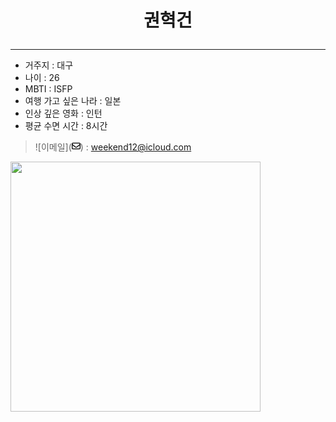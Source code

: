 
# <p align="center"> 권혁건 </p>
**************************************
* 거주지 : 대구
* 나이 : 26
* MBTI : ISFP
* 여행 가고 싶은 나라 : 일본
* 인상 깊은 영화 : 인턴
* 평균 수면 시간 : 8시간


> ![이메일](<svg xmlns="http://www.w3.org/2000/svg" height="1em" viewBox="0 0 512 512"><!--! Font Awesome Free 6.4.2 by @fontawesome - https://fontawesome.com License - https://fontawesome.com/license (Commercial License) Copyright 2023 Fonticons, Inc. --><path d="M64 112c-8.8 0-16 7.2-16 16v22.1L220.5 291.7c20.7 17 50.4 17 71.1 0L464 150.1V128c0-8.8-7.2-16-16-16H64zM48 212.2V384c0 8.8 7.2 16 16 16H448c8.8 0 16-7.2 16-16V212.2L322 328.8c-38.4 31.5-93.7 31.5-132 0L48 212.2zM0 128C0 92.7 28.7 64 64 64H448c35.3 0 64 28.7 64 64V384c0 35.3-28.7 64-64 64H64c-35.3 0-64-28.7-64-64V128z"/></svg>) : weekend12@icloud.com

<img src="https://github-readme-stats.vercel.app/api?username=KwonHyeokGeon&show_icons=true&theme=ADD_THEME_HERE" width="400">
<p align="left">

</p>
